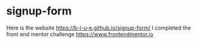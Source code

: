 # signup-form
Here is the website https://b-l-u-e.github.io/signup-form/
I completed the front end mentor challenge https://www.frontendmentor.io
